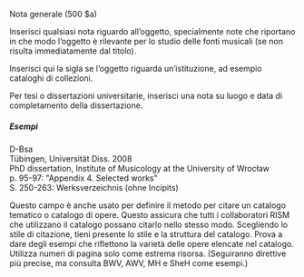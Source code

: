 Nota generale (500 $a)

Inserisci qualsiasi nota riguardo all’oggetto, specialmente note che riportano in che modo l’oggetto è rilevante per lo studio delle fonti musicali (se non risulta immediatamente dal titolo).  
  
Inserisci qui la sigla se l’oggetto riguarda un’istituzione, ad esempio cataloghi di collezioni.  
  
Per tesi o dissertazioni universitarie, inserisci una nota su luogo e data di completamento della dissertazione.  
  

##### Esempi  
D-Bsa  
Tübingen, Universität Diss. 2008  
PhD dissertation, Institute of Musicology at the University of Wrocław  
p. 95-97: "Appendix 4. Selected works"  
S. 250-263: Werksverzeichnis (ohne Incipits)

Questo campo è anche usato per definire il metodo per citare un catalogo tematico o catalogo di opere. Questo assicura che tutti i collaboratori RISM che utilizzano il catalogo possano citarlo nello stesso modo. Scegliendo lo stile di citazione, tieni presente lo stile e la struttura del catalogo. Prova a dare degli esempi che riflettono la varietà delle opere elencate nel catalogo. Utilizza numeri di pagina solo come estrema risorsa. (Seguiranno direttive più precise, ma consulta BWV, AWV, MH e SheH come esempi.)